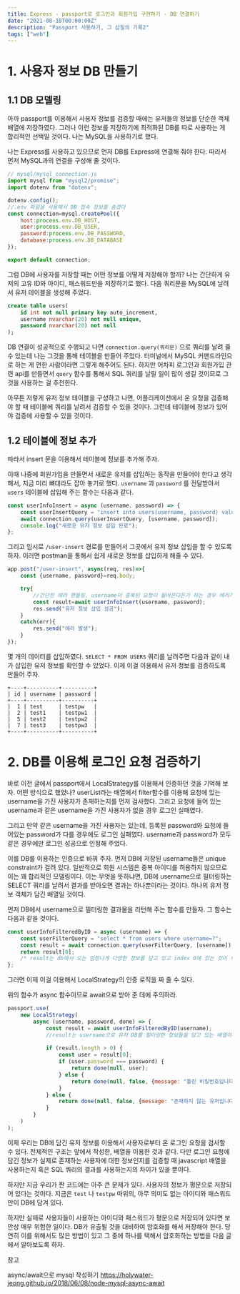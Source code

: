```yaml
---
title: Express - passport로 로그인과 회원가입 구현하기 - DB 연결하기
date: "2021-08-18T00:00:00Z"
description: "Passport 사용하기, 그 삽질의 기록2"
tags: ["web"]
---
```


# 1. 사용자 정보 DB 만들기

## 1.1 DB 모델링

아까 passport를 이용해서 사용자 정보를 검증할 때에는 유저들의 정보를 단순한 객체 배열에 저장하였다. 그러나 이런 정보를 저장하기에 최적화된 DB를 따로 사용하는 게 합리적인 선택일 것이다. 나는 MySQL을 사용하기로 했다.

나는 Express를 사용하고 있으므로 먼저 DB를 Express에 연결해 줘야 한다. 따라서 먼저 MySQL과의 연결을 구성해 줄 것이다.

```javascript
// mysql/mysql_connection.js
import mysql from "mysql2/promise";
import dotenv from "dotenv";

dotenv.config();
//.env 파일을 사용해서 DB 접속 정보를 숨겼다
const connection=mysql.createPool({
    host:process.env.DB_HOST,
    user:process.env.DB_USER,
    password:process.env.DB_PASSWORD,
    database:process.env.DB_DATABASE
});

export default connection;
```

그럼 DB에 사용자를 저장할 때는 어떤 정보를 어떻게 저장해야 할까? 나는 간단하게 유저의 고유 ID와 아이디, 패스워드만을 저장하기로 했다. 다음 쿼리문을 MySQL에 날려서 유저 테이블을 생성해 주었다.

```sql
create table users(
    id int not null primary key auto_increment,
    username nvarchar(20) not null unique,
    password nvarchar(20) not null
);
```

DB 연결이 성공적으로 수행되고 나면 `connection.query(쿼리문)` 으로 쿼리를 날려 줄 수 있는데 나는 그것을 통해 테이블을 만들어 주었다. 터미널에서 MySQL 커맨드라인으로 하는 게 편한 사람이라면 그렇게 해주어도 된다. 하지만 어차피 로그인과 회원가입 관련 api를 만들면서 `query` 함수를 통해서 SQL 쿼리를 날릴 일이 많이 생길 것이므로 그것을 사용하는 걸 추천한다.

아무튼 저렇게 유저 정보 테이블을 구성하고 나면, 어플리케이션에서 온 요청을 검증해야 할 때 테이블에 쿼리를 날려서 검증할 수 있을 것이다. 그런데 테이블에 정보가 있어야 검증에 사용할 수 있을 것이다. 

## 1.2 테이블에 정보 추가

따라서 insert 문을 이용해서 테이블에 정보를 추가해 주자.

이때 나중에 회원가입을 만들면서 새로운 유저를 삽입하는 동작을 만들어야 한다고 생각해서, 지금 미리 뼈대라도 잡아 놓기로 했다. `username` 과 `password` 를 전달받아서 `users` 테이블에 삽입해 주는 함수는 다음과 같다.

```javascript
const userInfoInsert = async (username, password) => {
    const userInsertQuery = "insert into users(username, password) values(?,?)";
    await connection.query(userInsertQuery, [username, password]);
    console.log("새로운 유저 정보 삽입 완료");
};
```

그리고 임시로 `/user-insert` 경로를 만들어서 그곳에서 유저 정보 삽입을 할 수 있도록 하자. 이러면 postman을 통해서 쉽게 새로운 정보를 삽입하게 해줄 수 있다.

```javascript
app.post("/user-insert", async(req, res)=>{
    const {username, password}=req.body;

    try{
        //간단한 에러 핸들링. username이 중복된 요청이 들어온다든가 하는 경우 에러가 발생함
        const result=await userInfoInsert(username, password);
        res.send("유저 정보 삽입 성공");
    }
    catch(err){
        res.send("에러 발생");
    }
});
```

몇 개의 데이터를 삽입하였다. `SELECT * FROM USERS` 쿼리를 날려주면 다음과 같이 내가 삽입한 유저 정보를 확인할 수 있었다. 이제 이걸 이용해서 유저 정보를 검증하도록 만들어 주자.

```
+----+----------+----------+
| id | username | password |
+----+----------+----------+
|  1 | test     | testpw   |
|  2 | test1    | testpw1  |
|  5 | test2    | testpw2  |
|  7 | test3    | testpw3  |
+----+----------+----------+
```

# 2. DB를 이용해 로그인 요청 검증하기

바로 이전 글에서 passport에서 LocalStrategy를 이용해서 인증하던 것을 기억해 보자. 어떤 방식으로 했었나? userList라는 배열에서 filter함수를 이용해 요청에 있는 username을 가진 사용자가 존재하는지를 먼저 검사했다. 그리고 요청에 들어 있는 username과 같은 username을 가진 사용자가 없을 경우 로그인 실패였다.

그리고 만약 같은 username을 가진 사용자는 있는데, 등록된 password와 요청에 들어있는 password가 다를 경우에도 로그인 실패였다. username과 password가 모두 같은 경우에만 로그인 성공으로 인정해 주었다.

이를 DB를 이용하는 인증으로 바꿔 주자. 먼저 DB에 저장된 username들은 unique constraint가 걸려 있다. 일반적으로 회원 시스템은 중복 아이디를 허용하지 않으므로 이는 꽤 합리적인 모델링이다. 이는 무엇을 뜻하냐면, DB에 username으로 필터링하는 SELECT 쿼리를 날려서 결과를 받아오면 결과는 하나뿐이라는 것이다. 하나의 유저 정보 객체가 담긴 배열일 것이다.

먼저 DB에서 username으로 필터링한 결과물을 리턴해 주는 함수를 만들자. 그 함수는 다음과 같을 것이다. 

```javascript
const userInfoFilteredByID = async (username) => {
    const userFilterQuery = "select * from users where username=?";
    const result = await connection.query(userFilterQuery, [username]);
    return result[0];
    /* result는 db에서 오는 엄청나게 다양한 정보를 담고 있고 index 0에 있는 것이 우리가 원하는 필터링을 한 유저 정보의 배열이다. 단 async 함수이므로 리턴값은 promise 객체에 감싸인 배열이고 이를 받아 줄 때는 await으로 받아 줘야 한다. */
};
```

그러면 이제 이걸 이용해서 LocalStrategy의 인증 로직을 짜 줄 수 있다.

위의 함수가 async 함수이므로 await으로 받아 준 데에 주의하라.

```javascript
passport.use(
    new LocalStrategy(
        async (username, password, done) => {
            const result = await userInfoFilteredByID(username);
			//result는 username으로 유저 DB를 필터링한 정보들을 담고 있는 배열이다
            
            if (result.length > 0) {
                const user = result[0];
                if (user.password === password) {
                    return done(null, user);
                } else {
                    return done(null, false, {message: "틀린 비밀번호입니다"});
                }
            } else {
                return done(null, false, {message: "존재하지 않는 유저입니다"});
            }
        }
    )
);
```

이제 우리는 DB에 담긴 유저 정보를 이용해서 사용자로부터 온 로그인 요청을 검사할 수 있다. 전체적인 구조는 앞에서 작성한, 배열을 이용한 것과 같다. 다만 로그인 요청에 담긴 정보가 실제로 존재하는 사용자에 대한 정보인지를 검증할 때 javascript 배열을 사용하는지 혹은 SQL 쿼리의 결과를 사용하는지의 차이가 있을 뿐이다.



하지만 지금 우리가 짠 코드에는 아주 큰 문제가 있다. 사용자의 정보가 평문으로 저장되어 있다는 것이다. 지금은 `test` 나 `testpw` 따위의, 아무 의미도 없는 아이디와 패스워드만이 DB에 담겨 있다. 

하지만 실제로 사용자들이 사용하는 아이디와 패스워드가 평문으로 저장되어 있다면 보안상 매우 위험한 일이다. DB가 유출될 것을 대비하여 암호화를 해서 저장해야 한다. 당연히 이를 위해서도 많은 방법이 있고 그 중에 하나를 택해서 암호화하는 방법을 다음 글에서 알아보도록 하자.



참고

async/await으로 mysql 작성하기 https://holywater-jeong.github.io/2018/06/08/node-mysql-async-await